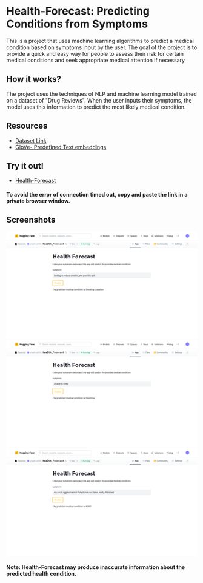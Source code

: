 # Health-Forecast: Predicting Conditions from Symptoms

This is a project that uses machine learning algorithms to predict a medical condition based on symptoms input by the user. The goal of the project is to provide a quick and easy way for people to assess their risk for certain medical conditions and seek appropriate medical attention if necessary

## How it works?
The project uses the techniques of NLP and machine learning model trained on a dataset of "Drug Reviews". When the user inputs their symptoms, the model uses this information to predict the most likely medical condition.

## Resources
- [Dataset Link](https://archive.ics.uci.edu/ml/datasets/Drug+Review+Dataset+%28Drugs.com%29)
- [GloVe- Predefined Text embeddings](https://www.kaggle.com/datasets/takuok/glove840b300dtxt)

## Try it out!
- [Health-Forecast](https://huggingface.co/spaces/vivek-a666/Health_Forecast)<br>

#### To avoid the error of connection timed out, copy and paste the link in a private browser window.
## Screenshots
<center><img src="ss1.png"></center>
<center><img src="ss3.png"></center>
<center><img src="ss4.png"></center>


#### Note: Health-Forecast may produce inaccurate information about the predicted health condition.
